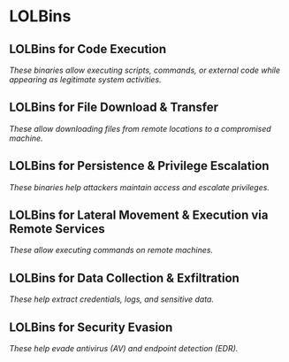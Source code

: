 # LOLBins
## LOLBins for Code Execution
*These binaries allow executing scripts, commands, or external code while appearing as legitimate system activities.*

## LOLBins for File Download & Transfer
*These allow downloading files from remote locations to a compromised machine.*

## LOLBins for Persistence & Privilege Escalation
*These binaries help attackers maintain access and escalate privileges.*

## LOLBins for Lateral Movement & Execution via Remote Services
*These allow executing commands on remote machines.*

## LOLBins for Data Collection & Exfiltration
*These help extract credentials, logs, and sensitive data.*

## LOLBins for Security Evasion
*These help evade antivirus (AV) and endpoint detection (EDR).*
